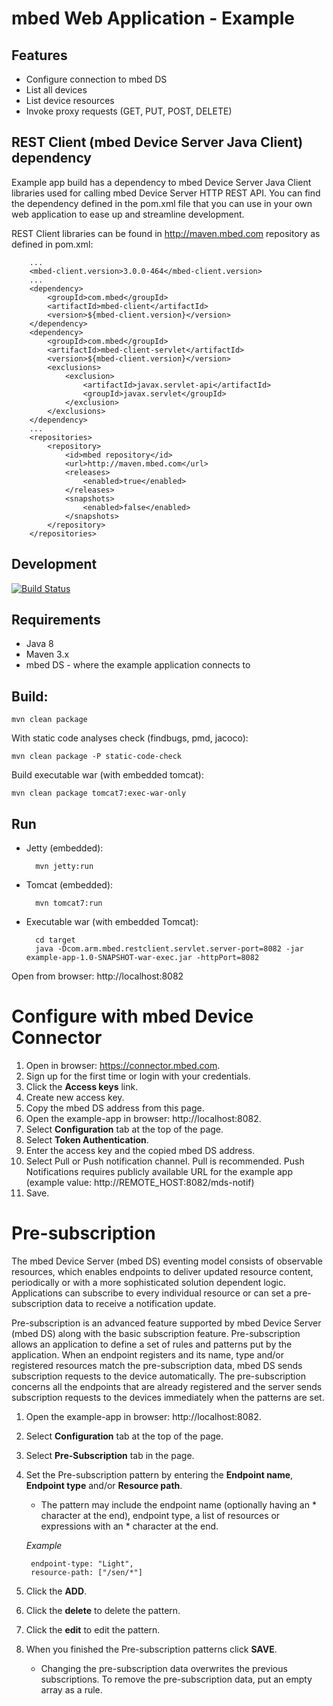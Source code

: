 mbed Web Application - Example
==============================

## Features

- Configure connection to mbed DS
- List all devices
- List device resources
- Invoke proxy requests (GET, PUT, POST, DELETE) 

## REST Client (mbed Device Server Java Client) dependency

Example app build has a dependency to mbed Device Server Java Client libraries used for calling mbed Device Server HTTP REST API. You can find the dependency defined in the pom.xml file that you can use in your own
web application to ease up and streamline development.

REST Client libraries can be found in http://maven.mbed.com repository as defined in pom.xml:
        
        ...
        <mbed-client.version>3.0.0-464</mbed-client.version>
        ...
        <dependency>
            <groupId>com.mbed</groupId>
            <artifactId>mbed-client</artifactId>
            <version>${mbed-client.version}</version>
        </dependency>
        <dependency>
            <groupId>com.mbed</groupId>
            <artifactId>mbed-client-servlet</artifactId>
            <version>${mbed-client.version}</version>
            <exclusions>
                <exclusion>
                    <artifactId>javax.servlet-api</artifactId>
                    <groupId>javax.servlet</groupId>
                </exclusion>
            </exclusions>
        </dependency>
        ...
        <repositories>
            <repository>
                <id>mbed repository</id>
                <url>http://maven.mbed.com</url>
                <releases>
                    <enabled>true</enabled>
                </releases>
                <snapshots>
                    <enabled>false</enabled>
                </snapshots>
            </repository>
        </repositories>
        
        
Development
-----------
[![Build Status](https://magnum.travis-ci.com/ARMmbed/mbed-webapp-example.svg?token=dwQ5RVGhwvjYBMfR1k6t&branch=master)](https://magnum.travis-ci.com/ARMmbed/mbed-webapp-example)

## Requirements
- Java 8
- Maven 3.x
- mbed DS - where the example application connects to

## Build:

    mvn clean package

With static code analyses check (findbugs, pmd, jacoco):

    mvn clean package -P static-code-check

Build executable war (with embedded tomcat):

    mvn clean package tomcat7:exec-war-only

## Run
- Jetty (embedded):
    
        mvn jetty:run

- Tomcat (embedded):

        mvn tomcat7:run

- Executable war (with embedded Tomcat):

        cd target
        java -Dcom.arm.mbed.restclient.servlet.server-port=8082 -jar example-app-1.0-SNAPSHOT-war-exec.jar -httpPort=8082

Open from browser: http://localhost:8082

Configure with mbed Device Connector
==============================

1. Open in browser: https://connector.mbed.com.
2. Sign up for the first time or login with your credentials. 
3. Click the **Access keys** link.
4. Create new access key.
5. Copy the mbed DS address from this page.
6. Open the example-app in browser: http://localhost:8082.
7. Select **Configuration** tab at the top of the page.
8. Select **Token Authentication**.
9. Enter the access key and the copied mbed DS address.
10. Select Pull or Push notification channel. Pull is recommended. Push Notifications requires publicly available URL for the example app (example value: http://REMOTE_HOST:8082/mds-notif)
11. Save.

Pre-subscription
==============================

The mbed Device Server (mbed DS) eventing model consists of observable resources, which enables endpoints to deliver updated resource content, periodically or with a more sophisticated solution dependent logic. 
Applications can subscribe to every individual resource or can set a pre-subscription data to receive a notification update.

Pre-subscription is an advanced feature supported by mbed Device Server (mbed DS) along with the basic subscription feature. Pre-subscription allows an application to define a set of rules and patterns put 
by the application. When an endpoint registers and its name, type and/or registered resources match the pre-subscription data, mbed DS sends subscription requests to the device automatically.
The pre-subscription concerns all the endpoints that are already registered and the server sends subscription requests to the devices immediately when the patterns are set.

1. Open the example-app in browser: http://localhost:8082.
2. Select **Configuration** tab at the top of the page.
3. Select **Pre-Subscription** tab in the page.
4. Set the Pre-subscription pattern by entering the **Endpoint name**, **Endpoint type** and/or **Resource path**.
    - The pattern may include the endpoint name (optionally having an * character at the end), endpoint type, a list of resources or expressions with an * character at the end.
    
    _Example_
    
        endpoint-type: "Light",
        resource-path: ["/sen/*"]
        
5. Click the **ADD**.
6. Click the **delete** to delete the pattern.
7. Click the **edit** to edit the pattern.
8. When you finished the Pre-subscription patterns click **SAVE**.
    - Changing the pre-subscription data overwrites the previous subscriptions. To remove the pre-subscription data, put an empty array as a rule.
